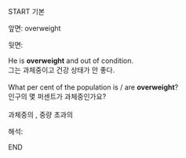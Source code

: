START
기본

앞면:
overweight


뒷면:
<div>He is <strong>overweight</strong> and out of condition. </div><div><div>그는 과체중이고 건강 상태가 안 좋다.</div></div><div><br></div><div><div>What per cent of the population is / are <strong>overweight</strong>? </div><div><div>인구의 몇 퍼센트가 과체중인가요?</div></div></div><div><br></div><div>과체중의 , 중량 초과의</div>


해석:
<!--ID: 1746614454386-->
END